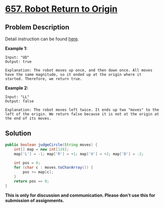 # [657. Robot Return to Origin][title]

## Problem Description

Detail instruction can be found [here][title].

**Example 1:**

```
Input: "UD"
Output: true 

Explanation: The robot moves up once, and then down once. All moves have the same magnitude, so it ended up at the origin where it started. Therefore, we return true.
```

**Example 2:**

```
Input: "LL"
Output: false

Explanation: The robot moves left twice. It ends up two "moves" to the left of the origin. We return false because it is not at the origin at the end of its moves.
```

## Solution

```java
public boolean judgeCircle(String moves) {
    int[] map = new int[128];
    map['L'] = -1; map['R'] = +1; map['U'] = +2; map['D'] = -2;
    
    int pos = 0;
    for (char c : moves.toCharArray()) {
        pos += map[c];
    }
    return pos == 0;
}
```

**This is only for discussion and communication. Please don't use this for submission of assignments.**

[title]: https://leetcode.com/problems/robot-return-to-origin/